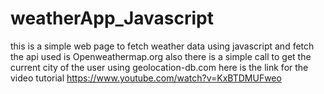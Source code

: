 # weatherApp_Javascript
this is a simple web page to fetch weather data using javascript and fetch
the api used is Openweathermap.org
also there is a simple call to get the current city of the user
using geolocation-db.com
here is the link for the video tutorial
https://www.youtube.com/watch?v=KxBTDMUFweo
